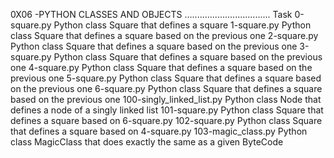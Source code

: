 0X06 -PYTHON CLASSES AND OBJECTS
..................................
Task
0-square.py	Python class Square that defines a square
1-square.py	Python class Square that defines a square based on the previous one
2-square.py	Python class Square that defines a square based on the previous one
3-square.py	Python class Square that defines a square based on the previous one
4-square.py	Python class Square that defines a square based on the previous one
5-square.py	Python class Square that defines a square based on the previous one
6-square.py	Python class Square that defines a square based on the previous one
100-singly_linked_list.py    Python class Node that defines a node of a singly linked list
101-square.py		     Python class Square that defines a square based on 6-square.py
102-square.py		     Python class Square that defines a square based on 4-square.py
103-magic_class.py	     Python class MagicClass that does exactly the same as a given ByteCode
